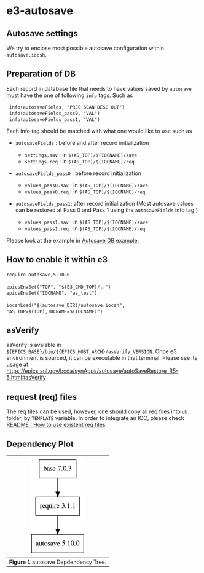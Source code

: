 e3-autosave
==

## Autosave settings

We try to enclose most possible autosave configuration within `autosave.iocsh`. 

## Preparation of DB

Each record in database file that needs to have values saved by `autosave` must have the one of following `info` tags. Such as
```
 info(autosaveFields, "PREC SCAN DESC OUT")
 info(autosaveFields_pass0, "VAL")
 info(autosaveFields_pass1, "VAL")
```

Each info tag should be matched with what one would like to use such as


* `autosaveFields` : before and after record initialization
  - `settings.sav` : in `$(AS_TOP)/$(IOCNAME)/save`
  - `settings.req` : in `$(AS_TOP)/$(IOCNAME)/req`
 
* `autosaveFields_pass0` : before record initialization
  - `values_pass0.sav` : in `$(AS_TOP)/$(IOCNAME)/save`
  - `values_pass0.req` : in `$(AS_TOP)/$(IOCNAME)/req`

* `autosaveFields_pass1`: after record initialization (Most autosave values can be restored at Pass 0 and Pass 1 using the `autosaveFields` info tag.)
  - `values_pass1.sav`    : in `$(AS_TOP)/$(IOCNAME)/save`
  - `values_pass1.req`    : in `$(AS_TOP)/$(IOCNAME)/req`

Please look at the example in [Autosave DB example](template/SR_test_info.db).

## How to enable it within e3


```
require autosave,5.10.0

epicsEnvSet("TOP", "$(E3_CMD_TOP)/..")
epicsEnvSet("IOCNAME", "as_test")

iocshLoad("$(autosave_DIR)/autosave.iocsh", "AS_TOP=$(TOP),IOCNAME=$(IOCNAME)")
```

## asVerify

asVerify is avaiable in `${EPICS_BASE}/bin/${EPICS_HOST_ARCH}/asVerify_VERSION`. Once e3 environment is sourced, it can be executable in that terminal. Please see its usage at https://epics.anl.gov/bcda/synApps/autosave/autoSaveRestore_R5-5.html#asVerify


## request (req) files

The req files can be used, however, one should copy all req files into `db` folder, by `TEMPLATE` variable. In order to integrate an IOC, please check [README : How to use existent req files](README_REQUEST.md)




## Dependency Plot


|![autosave dep](docs/autosave.png)|
| :---: |
|**Figure 1** autosave Depdendency Tree. |
